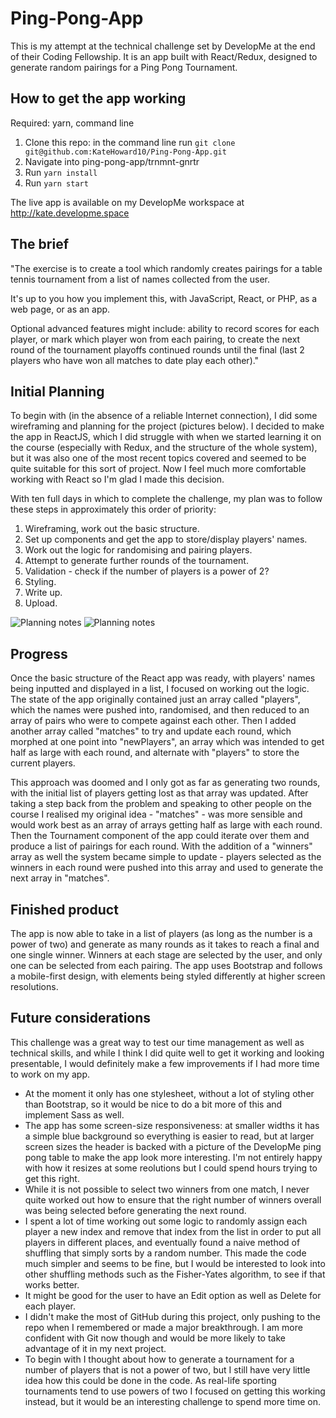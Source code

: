 # Ping-Pong-App

This is my attempt at the technical challenge set by DevelopMe at the end of their Coding Fellowship. It is an app built with React/Redux, designed to generate random pairings for a Ping Pong Tournament.


## How to get the app working
Required: yarn, command line
1. Clone this repo: in the command line run ```git clone git@github.com:KateHoward10/Ping-Pong-App.git```
2. Navigate into ping-pong-app/trnmnt-gnrtr
3. Run ```yarn install```
4. Run ```yarn start```

The live app is available on my DevelopMe workspace at http://kate.developme.space


## The brief

"The exercise is to create a tool which randomly creates pairings for a table tennis tournament from a list of names collected from the user.

It's up to you how you implement this, with JavaScript, React, or PHP, as a web page, or as an app.

Optional advanced features might include:
ability to record scores for each player, or mark which player won from each pairing, to create the next round of the tournament playoffs
continued rounds until the final (last 2 players who have won all matches to date play each other)."


## Initial Planning

To begin with (in the absence of a reliable Internet connection), I did some wireframing and planning for the project (pictures below). I decided to make the app in ReactJS, which I did struggle with when we started learning it on the course (especially with Redux, and the structure of the whole system), but it was also one of the most recent topics covered and seemed to be quite suitable for this sort of project. Now I feel much more comfortable working with React so I'm glad I made this decision.

With ten full days in which to complete the challenge, my plan was to follow these steps in approximately this order of priority:
1. Wireframing, work out the basic structure.
2. Set up components and get the app to store/display players' names.
3. Work out the logic for randomising and pairing players.
4. Attempt to generate further rounds of the tournament.
5. Validation - check if the number of players is a power of 2?
6. Styling.
7. Write up.
8. Upload.

![Planning notes](trnmnt-gnrtr/src/img/trnmnt-wrfrmng.jpg)
![Planning notes](trnmnt-gnrtr/src/img/trnmnt-strctr.jpg)


## Progress

Once the basic structure of the React app was ready, with players' names being inputted and displayed in a list, I focused on working out the logic. The state of the app originally contained just an array called "players", which the names were pushed into, randomised, and then reduced to an array of pairs who were to compete against each other. Then I added another array called "matches" to try and update each round, which morphed at one point into "newPlayers", an array which was intended to get half as large with each round, and alternate with "players" to store the current players.

This approach was doomed and I only got as far as generating two rounds, with the initial list of players getting lost as that array was updated. After taking a step back from the problem and speaking to other people on the course I realised my original idea - "matches" - was more sensible and would work best as an array of arrays getting half as large with each round. Then the Tournament component of the app could iterate over them and produce a list of pairings for each round. With the addition of a "winners" array as well the system became simple to update - players selected as the winners in each round were pushed into this array and used to generate the next array in "matches".


## Finished product

The app is now able to take in a list of players (as long as the number is a power of two) and generate as many rounds as it takes to reach a final and one single winner. Winners at each stage are selected by the user, and only one can be selected from each pairing. The app uses Bootstrap and follows a mobile-first design, with elements being styled differently at higher screen resolutions.


## Future considerations

This challenge was a great way to test our time management as well as technical skills, and while I think I did quite well to get it working and looking presentable, I would definitely make a few improvements if I had more time to work on my app.

- At the moment it only has one stylesheet, without a lot of styling other than Bootstrap, so it would be nice to do a bit more of this and implement Sass as well.
- The app has some screen-size responsiveness: at smaller widths it has a simple blue background so everything is easier to read, but at larger screen sizes the header is backed with a picture of the DevelopMe ping pong table to make the app look more interesting. I'm not entirely happy with how it resizes at some reolutions but I could spend hours trying to get this right.
- While it is not possible to select two winners from one match, I never quite worked out how to ensure that the right number of winners overall was being selected before generating the next round.
- I spent a lot of time working out some logic to randomly assign each player a new index and remove that index from the list in order to put all players in different places, and eventually found a naive method of shuffling that simply sorts by a random number. This made the code much simpler and seems to be fine, but I would be interested to look into other shuffling methods such as the Fisher-Yates algorithm, to see if that works better.
- It might be good for the user to have an Edit option as well as Delete for each player.
- I didn't make the most of GitHub during this project, only pushing to the repo when I remembered or made a major breakthrough. I am more confident with Git now though and would be more likely to take advantage of it in my next project.
- To begin with I thought about how to generate a tournament for a number of players that is not a power of two, but I still have very little idea how this could be done in the code. As real-life sporting tournaments tend to use powers of two I focused on getting this working instead, but it would be an interesting challenge to spend more time on.
